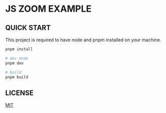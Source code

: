 # JS ZOOM EXAMPLE

## QUICK START

This project is required to have node and pnpm installed on your machine.

```bash
pnpm install

# dev mode
pnpm dev

# build
pnpm build
```

## LICENSE

[MIT](./LICENSE)
